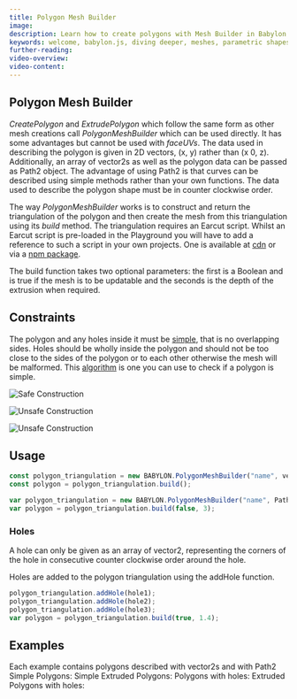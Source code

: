 ```yaml
---
title: Polygon Mesh Builder
image: 
description: Learn how to create polygons with Mesh Builder in Babylon.js.
keywords: welcome, babylon.js, diving deeper, meshes, parametric shapes, mesh builder, polygons
further-reading:
video-overview:
video-content:
---
```


## Polygon Mesh Builder
*CreatePolygon* and *ExtrudePolygon* which follow the same form as other mesh creations call *PolygonMeshBuilder* which can be used directly. It has some advantages but cannot be used with *faceUVs*. The data used in describing the polygon is given in 2D vectors, (x, y) rather than (x 0, z). Additionally, an array of vector2s as well as the polygon data can be passed as Path2 object. The advantage of using Path2 is that curves can be described using simple methods rather than your own functions. The data used to describe the polygon shape must be in counter clockwise order.

The way *PolygonMeshBuilder* works is to construct and return the triangulation of the polygon and then create the mesh from this triangulation using its *build* method. The triangulation requires an Earcut script. Whilst an Earcut script is pre-loaded in the Playground you will have to add a reference to such a script in your own projects. One is available at [cdn](https://unpkg.com/earcut@2.1.1/dist/earcut.min.js) or via a [npm package](https://github.com/mapbox/earcut#install).

The build function takes two optional parameters: the first is a Boolean and is true if the mesh is to be updatable and the seconds is the depth of the extrusion when required.


## Constraints
The polygon and any holes inside it must be [simple](https://en.wikipedia.org/wiki/Simple_polygon), that is no overlapping sides. Holes should be wholly inside the polygon and should not be too close to the sides of the polygon or to each other otherwise the mesh will be malformed. This [algorithm](http://geomalgorithms.com/a09-_intersect-3.html#Simple-Polygons) is one you can use to check if a polygon is simple.

![Safe Construction](/img/how_to/PolyMeshBuild/pmberr1.jpg)

![Unsafe Construction](/img/how_to/PolyMeshBuild/pmberr2.jpg)

![Unsafe Construction](/img/how_to/PolyMeshBuild/pmberr3.jpg)

## Usage
```javascript
const polygon_triangulation = new BABYLON.PolygonMeshBuilder("name", vector2 array, scene);
const polygon = polygon_triangulation.build();
```


```javascript
var polygon_triangulation = new BABYLON.PolygonMeshBuilder("name", Path2, scene);
var polygon = polygon_triangulation.build(false, 3);
```

### Holes
A hole can only be given as an array of vector2, representing the corners of the hole in consecutive counter clockwise order around the hole.

Holes are added to the polygon triangulation using the addHole function.

```javascript
polygon_triangulation.addHole(hole1);
polygon_triangulation.addHole(hole2);
polygon_triangulation.addHole(hole3);
var polygon = polygon_triangulation.build(true, 1.4);
```
## Examples
Each example contains polygons described with vector2s and with Path2
Simple Polygons: <Playground id="#2NJYI5" title="Simple Polygons" description="Example of creating simple polygons with Mesh Builder." image=""/> 
Simple Extruded Polygons: <Playground id="#2NJYI5#1" title="Simple Extruded Polygons" description="Example of simple extruded polygons with Mesh Builder." image=""/>
Polygons with holes: <Playground id="#2NJYI5#2" title="Polygons With Holes" description="Example of creating polygons with holes." image=""/>
Extruded Polygons with holes: <Playground id="#2NJYI5#3" title="Extruded Polygons With Holes" description="Example of extruding polygons with holes." image=""/>
